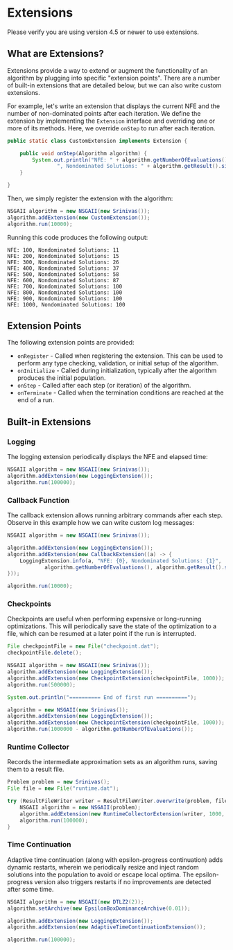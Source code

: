 # Extensions

Please verify you are using version 4.5 or newer to use extensions.

## What are Extensions?

Extensions provide a way to extend or augment the functionality of an algorithm by plugging into specific
"extension points".  There are a number of built-in extensions that are detailed below, but we can also write custom
extensions.

For example, let's write an extension that displays the current NFE and the number of non-dominated points after each
iteration.  We define the extension by implementing the `Extension` interface and overriding one or more of its methods.
Here, we override `onStep` to run after each iteration.

<!-- java:examples/org/moeaframework/examples/extensions/CustomExtensionExample.java [32:39] -->

```java
public static class CustomExtension implements Extension {

    public void onStep(Algorithm algorithm) {
        System.out.println("NFE: " + algorithm.getNumberOfEvaluations() +
                ", Nondominated Solutions: " + algorithm.getResult().size());
    }

}
```

Then, we simply register the extension with the algorithm:

<!-- java:examples/org/moeaframework/examples/extensions/CustomExtensionExample.java [42:44] -->

```java
NSGAII algorithm = new NSGAII(new Srinivas());
algorithm.addExtension(new CustomExtension());
algorithm.run(10000);
```

Running this code produces the following output:

<!-- output:examples/org/moeaframework/examples/extensions/CustomExtensionExample.java [:10] -->

```
NFE: 100, Nondominated Solutions: 11
NFE: 200, Nondominated Solutions: 15
NFE: 300, Nondominated Solutions: 26
NFE: 400, Nondominated Solutions: 37
NFE: 500, Nondominated Solutions: 58
NFE: 600, Nondominated Solutions: 87
NFE: 700, Nondominated Solutions: 100
NFE: 800, Nondominated Solutions: 100
NFE: 900, Nondominated Solutions: 100
NFE: 1000, Nondominated Solutions: 100
```

## Extension Points

The following extension points are provided:

* `onRegister` - Called when registering the extension.  This can be used to perform any type checking, validation,
  or initial setup of the algorithm.
* `onInitialize` - Called during initialization, typically after the algorithm produces the initial population.
* `onStep` - Called after each step (or iteration) of the algorithm.
* `onTerminate` - Called when the termination conditions are reached at the end of a run.

## Built-in Extensions

### Logging

The logging extension periodically displays the NFE and elapsed time:

<!-- java:examples/org/moeaframework/examples/extensions/LoggingExample.java [32:34] -->

```java
NSGAII algorithm = new NSGAII(new Srinivas());
algorithm.addExtension(new LoggingExtension());
algorithm.run(100000);
```

### Callback Function

The callback extension allows running arbitrary commands after each step.  Observe in this example how we can write
custom log messages:

<!-- java:examples/org/moeaframework/examples/extensions/CallbackExtensionExample.java [32:40] -->

```java
NSGAII algorithm = new NSGAII(new Srinivas());

algorithm.addExtension(new LoggingExtension());
algorithm.addExtension(new CallbackExtension((a) -> {
    LoggingExtension.info(a, "NFE: {0}, Nondominated Solutions: {1}",
            algorithm.getNumberOfEvaluations(), algorithm.getResult().size());
}));

algorithm.run(10000);
```

### Checkpoints

Checkpoints are useful when performing expensive or long-running optimizations.  This will periodically save
the state of the optimization to a file, which can be resumed at a later point if the run is interrupted.

<!-- java:examples/org/moeaframework/examples/extensions/CheckpointExample.java [35:48] -->

```java
File checkpointFile = new File("checkpoint.dat");
checkpointFile.delete();

NSGAII algorithm = new NSGAII(new Srinivas());
algorithm.addExtension(new LoggingExtension());
algorithm.addExtension(new CheckpointExtension(checkpointFile, 1000));
algorithm.run(500000);

System.out.println("========== End of first run ==========");

algorithm = new NSGAII(new Srinivas());
algorithm.addExtension(new LoggingExtension());
algorithm.addExtension(new CheckpointExtension(checkpointFile, 1000));
algorithm.run(1000000 - algorithm.getNumberOfEvaluations());
```

### Runtime Collector

Records the intermediate approximation sets as an algorithm runs, saving them to a result file.

<!-- java:examples/org/moeaframework/examples/extensions/RuntimeCollectorExample.java [36:43] -->

```java
Problem problem = new Srinivas();
File file = new File("runtime.dat");

try (ResultFileWriter writer = ResultFileWriter.overwrite(problem, file)) {
    NSGAII algorithm = new NSGAII(problem);
    algorithm.addExtension(new RuntimeCollectorExtension(writer, 1000, FrequencyType.EVALUATIONS));
    algorithm.run(100000);
}
```

### Time Continuation

Adaptive time continuation (along with epsilon-progress continuation) adds dynamic restarts, wherein we periodically
resize and inject random solutions into the population to avoid or escape local optima.  The epsilon-progress version
also triggers restarts if no improvements are detected after some time.

<!-- java:examples/org/moeaframework/examples/extensions/AdaptiveTimeContinuationExample.java [36:42] -->

```java
NSGAII algorithm = new NSGAII(new DTLZ2(2));
algorithm.setArchive(new EpsilonBoxDominanceArchive(0.01));

algorithm.addExtension(new LoggingExtension());
algorithm.addExtension(new AdaptiveTimeContinuationExtension());

algorithm.run(100000);
```


